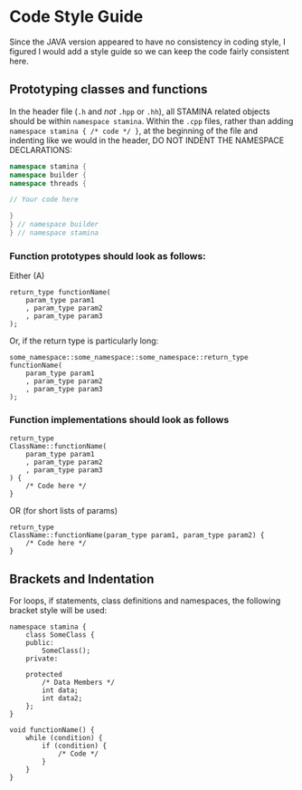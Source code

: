# Code Style Guide

Since the JAVA version appeared to have no consistency in coding style, I figured I would add a style guide so we can keep the code fairly consistent here.

## Prototyping classes and functions

In the header file (`.h` and *not* `.hpp` or `.hh`), all STAMINA related objects should be within `namespace stamina`. Within the `.cpp` files, rather than adding `namespace stamina { /* code */ }`, at the beginning of the file and indenting like we would in the header, DO NOT INDENT THE NAMESPACE DECLARATIONS:

```cpp
namespace stamina {
namespace builder {
namespace threads {

// Your code here

}
} // namespace builder
} // namespace stamina
```

### Function prototypes should look as follows:
Either (A)
```
return_type functionName(
    param_type param1
    , param_type param2
    , param_type param3
);

```
Or, if the return type is particularly long:
```
some_namespace::some_namespace::some_namespace::return_type
functionName(
    param_type param1
    , param_type param2
    , param_type param3
);

```

### Function implementations should look as follows

```
return_type
ClassName::functionName(
    param_type param1
    , param_type param2
    , param_type param3
) {
    /* Code here */
}

```
OR (for short lists of params)
```
return_type
ClassName::functionName(param_type param1, param_type param2) {
    /* Code here */
}

```
## Brackets and Indentation

For loops, if statements, class definitions and namespaces, the following bracket style will be used:
```
namespace stamina {
    class SomeClass {
    public:
        SomeClass();
    private:

    protected
        /* Data Members */
        int data;
        int data2;
    };
}
```
```
void functionName() {
    while (condition) {
        if (condition) {
            /* Code */
        }
    }
}
```
